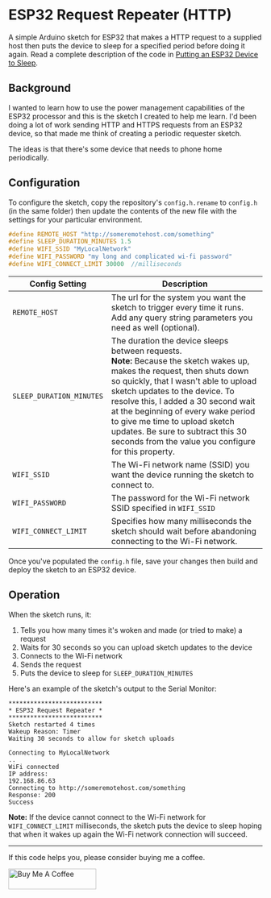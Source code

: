 # ESP32 Request Repeater (HTTP)

A simple Arduino sketch for ESP32 that makes a HTTP request to a supplied host then puts the device to sleep for a specified period before doing it again. Read a complete description of the code in [Putting an ESP32 Device to Sleep](https://johnwargo.com/posts/2025/esp32-sleep/).

## Background

I wanted to learn how to use the power management capabilities of the ESP32 processor and this is the sketch I created to help me learn. I'd been doing a lot of work sending HTTP and HTTPS requests from an ESP32 device, so that made me think of creating a periodic requester sketch.

The ideas is that there's some device that needs to phone home periodically. 

## Configuration

To configure the sketch, copy the repository's `config.h.rename` to `config.h` (in the same folder) then update the contents of the new file with the settings for your particular environment.

```c
#define REMOTE_HOST "http://someremotehost.com/something"
#define SLEEP_DURATION_MINUTES 1.5
#define WIFI_SSID "MyLocalNetwork"
#define WIFI_PASSWORD "my long and complicated wi-fi password"
#define WIFI_CONNECT_LIMIT 30000  //milliseconds
```

| Config Setting         | Description |
| ---------------------- | ----------- |
| `REMOTE_HOST`            | The url for the system you want the sketch to trigger every time it runs. Add any query string parameters you need as well (optional). |
| `SLEEP_DURATION_MINUTES` | The duration the device sleeps between requests. <br/>**Note:** Because the sketch wakes up, makes the request, then shuts down so quickly, that I wasn't able to upload sketch updates to the device. To resolve this, I added a 30 second wait at the beginning of every wake period to give me time to upload sketch updates. Be sure to subtract this 30 seconds from the value you configure for this property. |
| `WIFI_SSID`            | The Wi-Fi network name (SSID) you want the device running the sketch to connect to. |
| `WIFI_PASSWORD`        | The password for the Wi-Fi network SSID specified in `WIFI_SSID` |
| `WIFI_CONNECT_LIMIT` | Specifies how many milliseconds the sketch should wait before abandoning connecting to the Wi-Fi network. |

Once you've populated the `config.h` file, save your changes then build and deploy the sketch to an ESP32 device.

## Operation

When the sketch runs, it:

1. Tells you how many times it's woken and made (or tried to make) a request
2. Waits for 30 seconds so you can upload sketch updates to the device
3. Connects to the Wi-Fi network
4. Sends the request
5. Puts the device to sleep for `SLEEP_DURATION_MINUTES`

Here's an example of the sketch's output to the Serial Monitor:

```text
**************************
* ESP32 Request Repeater *
**************************
Sketch restarted 4 times
Wakeup Reason: Timer
Waiting 30 seconds to allow for sketch uploads

Connecting to MyLocalNetwork
..
WiFi connected
IP address: 
192.168.86.63
Connecting to http://someremotehost.com/something
Response: 200
Success
```

**Note:** If the device cannot connect to the Wi-Fi network for `WIFI_CONNECT_LIMIT` milliseconds, the sketch puts the device to sleep hoping that when it wakes up again the Wi-Fi network connection will succeed.

***

If this code helps you, please consider buying me a coffee.

<a href="https://www.buymeacoffee.com/johnwargo" target="_blank"><img src="https://cdn.buymeacoffee.com/buttons/default-orange.png" alt="Buy Me A Coffee" height="41" width="174"></a>
